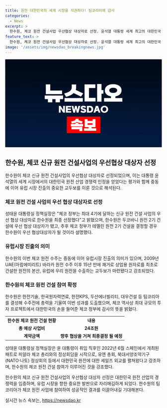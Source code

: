 ```yaml
---
title: 원전 대한민국의 세계 시장을 석권하다! 팀코리아에 감사
categories:
  - News
excerpt: >
  한수원, 체코 원전 건설사업 우선협상 대상자로 선정. 윤석열 대통령 세계 최고의 대한민국 원전 산업 경쟁력 다시 인정 / 체코 정부, 한수원을 체코 신규 원전 건설사업 우선협상 대상자로 최종 선정. 중동에 이어 유럽 진출로 본산지 유럽 진출 교두보 확보. 2009년 이후 15년 만에 유럽 시장으로의 귀환. 윤 대통령, 팀 코리아의 노력에 깊이 감사 및 최종 계약을 위해 최선을 다해달라 당부. (출처: 더팩트)
feature_text: >
  한수원, 체코 원전 건설사업 우선협상 대상자로 선정. 윤석열 대통령 세계 최고의 대한민국 원전 산업 경쟁력 다시 인정 / 체코 정부, 한수원을 체코 신규 원전 건설사업 우선협상 대상자로 최종 선정. 중동에 이어 유럽 진출로 본산지 유럽 진출 교두보 확보. 2009년 이후 15년 만에 유럽 시장으로의 귀환. 윤 대통령, 팀 코리아의 노력에 깊이 감사 및 최종 계약을 위해 최선을 다해달라 당부. (출처: 더팩트)
image: '/assets/img/newsdao_breakingnews.jpg'
---
```


<p><img src="/assets/img/newsdao_breakingnews.jpg" alt="koreaapp 속보" /></p>

<h2 data-ke-size="size26">한수원, 체코 신규 원전 건설사업의 우선협상 대상자 선정</h2>

<p data-ke-size="size16">한수원이 체코 신규 원전 건설사업의 우선협상 대상자로 선정되었으며, 이는 대통령 윤석열의 세계 시장에서의 대한민국 원전 산업 경쟁력 인정을 얻었다는 평가와 함께 중동에 이어 유럽 시장 진출의 중요한 교두보를 이룬 것으로 해석된다.</p>

<h3 data-ke-size="size24">체코 원전 건설 사업의 우선 협상 대상자로 선정</h3>

<p data-ke-size="size16">성태윤 대통령실 정책실장은 "체코 정부는 최대 4기에 달하는 신규 원전 건설 사업의 우선 협상 대상자로 한수원을 최종 선정했다"고 밝혔으며, 한수원은 두코바니 원전 2기 건설에 우선 협상 대상자가 됐고, 추후 체코 정부가 테멜린 원전 2기 건설을 결정할 경우 한수원이 우선 협상대상자가 될 것이라 설명했다.</p>

<h3 data-ke-size="size24">유럽시장 진출의 의미</h3>

<p data-ke-size="size16">한수원의 이번 체코 원전 수주는 중동에 이어 유럽시장 진출의 의미가 있으며, 2009년 UAE(아랍에미리트) 바라카 원전 수주 이후 15년 만에 쾌거로 상업용 원자로를 최초로 건설한 원전의 본산, 유럽에 우리 원전을 수출하는 교두보가 마련됐다고 강조되었다.</p>

<h3 data-ke-size="size24">한수원의 체코 원전 건설 참여 확정</h3>

<p data-ke-size="size16">한수원은 한전기술, 한국원자력연료, 한전KPS, 두산에너빌리티, 대우건설 등 팀코리아를 결성해 수주전에 총력을 기울여 이번 성과를 도출했으며, 체코 역사상 최대 규모의 투자 프로젝트에서 대한민국의 손을 들어준 체코 정부에 감사의 뜻을 밝혔다.</p>

<table>
    <tr>
        <td style="text-align: center; height: 17px;"><b>한수원 체코 원전 건설 현황</b></td>
        <td style="text-align: center; height: 17px;"><b>내용</b></td>
    </tr>
    <tr>
        <td style="text-align: center; height: 17px;"><b>총 예상 사업비</b></td>
        <td style="text-align: center; height: 17px;"><b>24조원</b></td>
    </tr>
    <tr>
        <td style="text-align: center; height: 17px;"><b>계약금액</b></td>
        <td style="text-align: center; height: 17px;"><b>향후 협상을 거쳐 최종결정 될 예정</b></td>
    </tr>
</table>

<p data-ke-size="size16">성태윤 대통령실 정책실장은 윤 대통령이 취임 직후인 2022년 6월 스페인에서 개최된 패트로 피알라 체코 총리와의 정상회담을 시작으로, 유엔 총회, 북대서양조약기구(NATO·나토) 정상회의 등에서 대한민국 원전에 대한 세일즈 외교를 펼쳐왔다고 강조하며, 한수원의 체코 원전 건설 참여가 이루어진 것을 강조했다.</p>

<p data-ke-size="size16">한수원의 체코 신규 원전 건설사업의 우선협상 대상자 선정은 대한민국 원전 산업의 경쟁력을 입증하며, 유럽 시장을 향한 중요한 발판으로 자리매김하게 되었다. 한수원의 팀코리아가 체코 원전 사업에 참여하여 성공적인 결과를 이끌어내길 기대해본다.</p>
실시간 뉴스 속보는, <a href="https://newsdao.kr" rel="dofollow">https://newsdao.kr</a>


